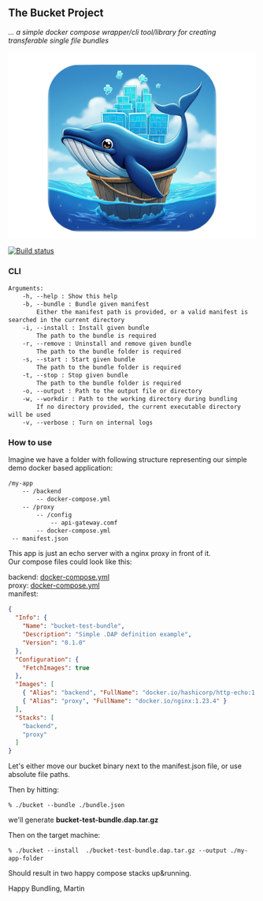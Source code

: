 ## The Bucket Project

 *... a simple docker compose wrapper/cli tool/library for creating transferable single file bundles*

![logo](https://github.com/martinstanek/bucket/blob/develop/misc/logo.png?raw=true)

[![Build status](https://awitec.visualstudio.com/Awitec/_apis/build/status/bucket)](https://awitec.visualstudio.com/Awitec/_build/latest?definitionId=51)

### CLI

```
Arguments:
    -h, --help : Show this help
    -b, --bundle : Bundle given manifest
        Either the manifest path is provided, or a valid manifest is searched in the current directory
    -i, --install : Install given bundle
        The path to the bundle is required
    -r, --remove : Uninstall and remove given bundle
        The path to the bundle folder is required
    -s, --start : Start given bundle
        The path to the bundle folder is required
    -t, --stop : Stop given bundle
        The path to the bundle folder is required
    -o, --output : Path to the output file or directory
    -w, --workdir : Path to the working directory during bundling
        If no directory provided, the current executable directory will be used
    -v, --verbose : Turn on internal logs
```
### How to use

Imagine we have a folder with following structure representing our simple demo docker based application:

```
/my-app
    -- /backend
        -- docker-compose.yml        
    -- /proxy
        -- /config
            -- api-gateway.comf
        -- docker-compose.yml
 -- manifest.json 
```
This app is just an echo server with a nginx proxy in front of it.\
Our compose files could look like this:

backend: [docker-compose.yml](https://github.com/martinstanek/bucket/blob/develop/tst/Bucket.Tests/Bundle/backend/docker-compose.yml)\
proxy: [docker-compose.yml](https://github.com/martinstanek/bucket/blob/develop/tst/Bucket.Tests/Bundle/proxy/docker-compose.yml)\
manifest:

```json
{
  "Info": {
    "Name": "bucket-test-bundle",
    "Description": "Simple .DAP definition example",
    "Version": "0.1.0"
  },
  "Configuration": {
    "FetchImages": true
  },
  "Images": [
    { "Alias": "backend", "FullName": "docker.io/hashicorp/http-echo:1.0" },
    { "Alias": "proxy", "FullName": "docker.io/nginx:1.23.4" }
  ],
  "Stacks": [
    "backend",
    "proxy"
  ]
}
```

Let's either move our bucket binary next to the manifest.json file, or use absolute file paths.

Then by hitting: 

```
% ./bucket --bundle ./bundle.json
```

we'll generate **bucket-test-bundle.dap.tar.gz**

Then on the target machine:

```
% ./bucket --install  ./bucket-test-bundle.dap.tar.gz --output ./my-app-folder
```

Should result in two happy compose stacks up&running.

Happy Bundling,
Martin